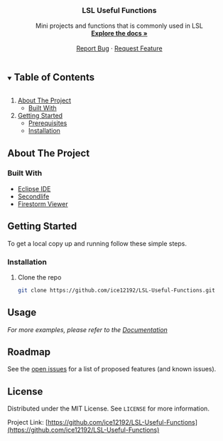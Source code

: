 
<!-- PROJECT LOGO -->
<br />
<p align="center">
  <h3 align="center">LSL Useful Functions</h3>

  <p align="center">
    Mini projects and functions that is commonly used in LSL 
    <br />
    <a href="https://github.com/ice12192/LSL-Useful-Functions"><strong>Explore the docs »</strong></a>
    <br />
    <br />
    <a href="https://github.com/ice12192/LSL-Useful-Functions/issues">Report Bug</a>
    ·
    <a href="https://github.com/ice12192/LSL-Useful-Functions/issues">Request Feature</a>
  </p>
</p>



<!-- TABLE OF CONTENTS -->
<details open="open">
  <summary><h2 style="display: inline-block">Table of Contents</h2></summary>
  <ol>
    <li>
      <a href="#about-the-project">About The Project</a>
      <ul>
        <li><a href="#built-with">Built With</a></li>
      </ul>
    </li>
    <li>
      <a href="#getting-started">Getting Started</a>
      <ul>
        <li><a href="#prerequisites">Prerequisites</a></li>
        <li><a href="#installation">Installation</a></li>
      </ul>
    </li>
  </ol>
</details>



<!-- ABOUT THE PROJECT -->
## About The Project

### Built With

* [Eclipse IDE](https://www.eclipse.org/)
* [Secondlife](https://www.secondlife.com/)
* [Firestorm Viewer](https://www.firestormviewer.org/)



<!-- GETTING STARTED -->
## Getting Started

To get a local copy up and running follow these simple steps.

### Installation

1. Clone the repo
   ```sh
   git clone https://github.com/ice12192/LSL-Useful-Functions.git
   ```



<!-- USAGE EXAMPLES -->
## Usage

_For more examples, please refer to the [Documentation](http://wiki.secondlife.com/wiki/Category:LSL_Functions)_



<!-- ROADMAP -->
## Roadmap

See the [open issues](https://github.com/ice12192/LSL-Useful-Functions/issues) for a list of proposed features (and known issues).




<!-- LICENSE -->
## License

Distributed under the MIT License. See `LICENSE` for more information.



Project Link: [https://github.com/ice12192/LSL-Useful-Functions](https://github.com/ice12192/LSL-Useful-Functions)


